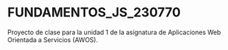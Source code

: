 # FUNDAMENTOS_JS_230770
Proyecto de clase para la unidad 1 de la asignatura de Aplicaciones Web Orientada a Servicios (AWOS).